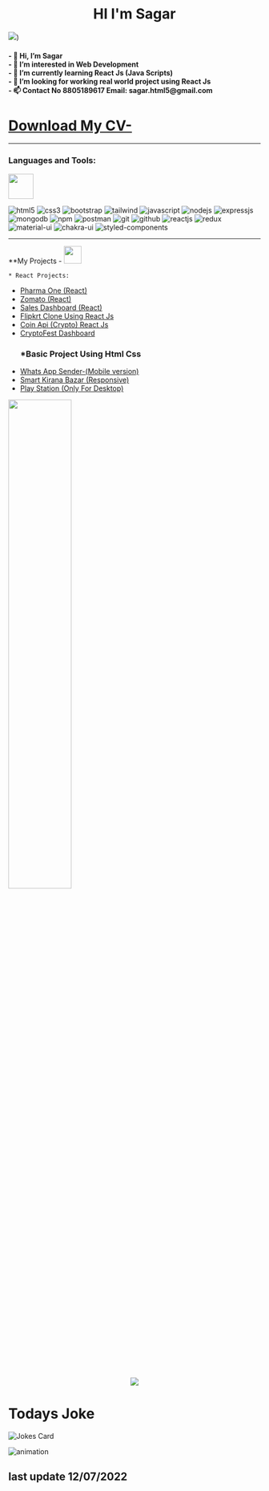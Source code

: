 <h1 align="center">HI I'm Sagar  </h1>    


<!--   <img src="https://raw.githubusercontent.com/MartinHeinz/MartinHeinz/master/wave.gif" width="10px">  -->

<img src="https://user-images.githubusercontent.com/87903581/151706267-33d2ddcf-9ead-4aa0-844d-b7b3ae49eaad.gif">)

  
  <h4>
-   👋 Hi, I’m Sagar <br>
- 👀 I’m interested in Web Development<br>
- 🌱 I’m currently learning React Js (Java Scripts)<br>
- 💞️ I’m looking for working real world project using React Js <br>
- 📫 Contact No 8805189617 Email: sagar.html5@gmail.com <h4>


<h1><a href="https://github.com/MrSagarRB/MrSagarRB/files/7970078/Sagar.Ravindra.Borude.CV.Updated.pdf"> Download My CV- </a></h1>




<hr>

### Languages and Tools:
<img src="https://media2.giphy.com/media/dqOQq1ToYzf8fWODSb/giphy.gif" width="50" />

<p>
<img src="https://img.shields.io/badge/HTML5-E34F26?style=for-the-badge&logo=html5&logoColor=white" alt="html5"/>
<img src="https://img.shields.io/badge/CSS3-1572B6?style=for-the-badge&logo=css3&logoColor=white" alt="css3"/>
<img src="https://img.shields.io/badge/Bootstrap-563D7C?style=for-the-badge&logo=bootstrap&logoColor=white" alt="bootstrap"/>
<img src="https://img.shields.io/badge/Tailwind_CSS-38B2AC?style=for-the-badge&logo=tailwind-css&logoColor=white" alt="tailwind"/>
<img src="https://img.shields.io/badge/JavaScript-323330?style=for-the-badge&logo=javascript&logoColor=F7DF1E" alt="javascript"/>
<img src="https://img.shields.io/badge/Node.js-339933?style=for-the-badge&logo=nodedotjs&logoColor=white" alt="nodejs" />
<img src="https://img.shields.io/badge/Express.js-000000?style=for-the-badge&logo=express&logoColor=white" alt="expressjs"/>
<img src="https://img.shields.io/badge/MongoDB-4EA94B?style=for-the-badge&logo=mongodb&logoColor=white" alt="mongodb"/>
<img src="https://img.shields.io/badge/npm-CB3837?style=for-the-badge&logo=npm&logoColor=white" alt="npm"/>
<img src="https://img.shields.io/badge/Postman-FF6C37?style=for-the-badge&logo=Postman&logoColor=white" alt="postman"/>
  <img src="https://img.shields.io/badge/Git-f44d27?style=for-the-badge&logo=git&logoColor=white" alt="git"/>
<img src="https://img.shields.io/badge/GitHub-100000?style=for-the-badge&logo=github&logoColor=white" alt="github"/>
<img src="https://img.shields.io/badge/React-20232A?style=for-the-badge&logo=react&logoColor=61DAFB" alt="reactjs" />
<img src="https://img.shields.io/badge/Redux-593D88?style=for-the-badge&logo=redux&logoColor=white" alt="redux" />
<img src="https://img.shields.io/badge/Material%20UI-007FFF?style=for-the-badge&logo=mui&logoColor=white" alt="material-ui"/>
<img src="https://img.shields.io/badge/Chakra%20UI-3bc7bd?style=for-the-badge&logo=chakraui&logoColor=white" alt="chakra-ui"/>
<img src="https://img.shields.io/badge/styled--components-DB7093?style=for-the-badge&logo=styled-components&logoColor=white" alt="styled-components"/>
</p>



<hr>





**My Projects - 
<img src="https://camo.githubusercontent.com/beb64ff21c883e318e4f5db5231c2ba4175705bea1c9249e82a41ab375db4f75/68747470733a2f2f6d65646961322e67697068792e636f6d2f6d656469612f51737347456d706b79454f684243623765312f67697068792e6769663f6369643d656366303565343761306e336769316266716e74716d6f62386739616964316f796a327772336473336d67373030626c267269643d67697068792e676966" width="35"/>

  
    * React Projects: 
    
<ul>
<li><a href="https://pharma-one.vercel.app/">  Pharma One (React)</a>  </li>
 <li> <a href="https://zomato-by-sagar.vercel.app/"> Zomato (React) </a> </li>
  <li><a href="https://sales-dashboard-rho.vercel.app"> Sales Dashboard (React) </li>
 <li> <a href="https://react-flipkart-clone.vercel.app/">  Flipkrt Clone Using React Js </a>  </li>
   <li> <a href="http://react-crypto-dashboard-sigma.vercel.app/"> Coin Api (Crypto) React Js </a>  </li>
  <li> <a href="https://react-cryptfest.vercel.app/">  CryptoFest Dashboard </a>  </li>
  
  
  
  







<h3> *Basic Project Using Html Css </h3>

<li>
 <a href="https://mrsagarrb.github.io/whatsapp-Sender/">  Whats App Sender-(Mobile version)</a>
</li>
<li>
 <a href="https://mrsagarrb.github.io/Smart-kirana-Bazar/">  Smart Kirana Bazar (Responsive)</a>
</li>
<li>
 <a href="https://mrsagarrb.github.io/Play-Station/">  Play Station (Only For Desktop)</a>
</li>

</ul>
  
 












  
  
  




  
  
  
  


<img  src="https://github-readme-stats.vercel.app/api?username=MrSagarRB&show_icons=true&theme=react" width="50%" align="centre" >





<div  align="center">
<a >
    <img src="https://komarev.com/ghpvc/?username=MrSagarRB">
</a>
</div>




<!---
MrSagarRB/MrSagarRB is a ✨ special ✨ repository because its `README.md` (this file) appears on your GitHub profile.
You can click the Preview link to take a look at your changes.

--->

  <h1> Todays Joke  </h1>
  
  
 <img src="https://readme-jokes.vercel.app/api" alt="Jokes Card" />
  
















  ![animation](https://user-images.githubusercontent.com/87903581/150827873-e86751dd-f21b-484a-8965-579ed9d9b29e.gif)
  
 
  <h2>
  last update 12/07/2022
</h2>
  
  
